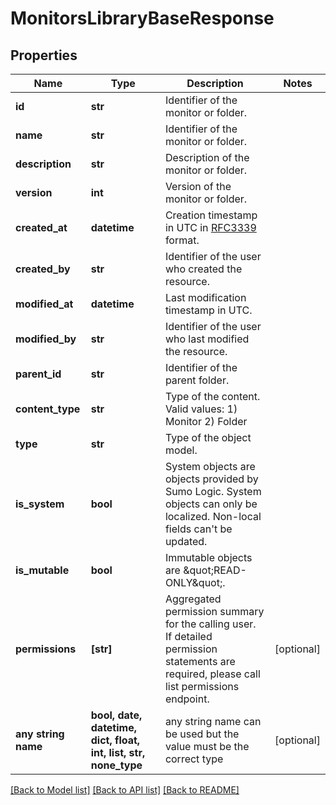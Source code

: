 # MonitorsLibraryBaseResponse


## Properties
Name | Type | Description | Notes
------------ | ------------- | ------------- | -------------
**id** | **str** | Identifier of the monitor or folder. | 
**name** | **str** | Identifier of the monitor or folder. | 
**description** | **str** | Description of the monitor or folder. | 
**version** | **int** | Version of the monitor or folder. | 
**created_at** | **datetime** | Creation timestamp in UTC in [RFC3339](https://tools.ietf.org/html/rfc3339) format. | 
**created_by** | **str** | Identifier of the user who created the resource. | 
**modified_at** | **datetime** | Last modification timestamp in UTC. | 
**modified_by** | **str** | Identifier of the user who last modified the resource. | 
**parent_id** | **str** | Identifier of the parent folder. | 
**content_type** | **str** | Type of the content. Valid values:   1) Monitor   2) Folder | 
**type** | **str** | Type of the object model. | 
**is_system** | **bool** | System objects are objects provided by Sumo Logic. System objects can only be localized. Non-local fields can&#39;t be updated. | 
**is_mutable** | **bool** | Immutable objects are \&quot;READ-ONLY\&quot;. | 
**permissions** | **[str]** | Aggregated permission summary for the calling user. If detailed permission statements are required, please call list permissions endpoint. | [optional] 
**any string name** | **bool, date, datetime, dict, float, int, list, str, none_type** | any string name can be used but the value must be the correct type | [optional]

[[Back to Model list]](../README.md#documentation-for-models) [[Back to API list]](../README.md#documentation-for-api-endpoints) [[Back to README]](../README.md)


